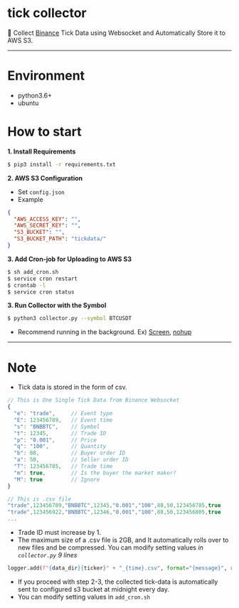 # tick collector
📂 Collect [Binance](https://www.binance.com/kr/register?ref=19858986) Tick Data using Websocket and Automatically Store it to AWS S3.

---
# **Environment**
- python3.6+
- ubuntu

# How to start

**1. Install Requirements**
```sh
$ pip3 install -r requirements.txt
```

**2. AWS S3 Configuration**
- Set `config.json`
- Example
```json
{
  "AWS_ACCESS_KEY": "",
  "AWS_SECRET_KEY": "",
  "S3_BUCKET": "",
  "S3_BUCKET_PATH": "tickdata/"
}
```

**3. Add Cron-job for Uploading to AWS S3**
```sh
$ sh add_cron.sh
$ service cron restart
$ crontab -l
$ service cron status
```

**3. Run Collector with the Symbol**
```sh
$ python3 collector.py --symbol BTCUSDT
```
- Recommend running in the background. Ex) [Screen](https://linuxize.com/post/how-to-use-linux-screen/), [nohup](https://en.wikipedia.org/wiki/Nohup)

---
# Note
- Tick data is stored in the form of csv.

```javascript
// This is One Single Tick Data from Binance Websocket
{
  "e": "trade",     // Event type
  "E": 123456789,   // Event time
  "s": "BNBBTC",    // Symbol
  "t": 12345,       // Trade ID
  "p": "0.001",     // Price
  "q": "100",       // Quantity
  "b": 88,          // Buyer order ID
  "a": 50,          // Seller order ID
  "T": 123456785,   // Trade time
  "m": true,        // Is the buyer the market maker?
  "M": true         // Ignore
}
```

```javascript
// This is .csv file
"trade",123456789,"BNBBTC",12345,"0.001","100",88,50,123456785,true
"trade",123456922,"BNBBTC",12346,"0.001","100",88,50,123456805,true
...
```

- Trade ID must increase by 1.
- The maximum size of a .csv file is 2GB, and It automatically rolls over to new files and be compressed.
You can modify setting values *in `collector.py` 9 lines*

```python
logger.add(f"{data_dir}{ticker}" + "_{time}.csv", format="{message}", rotation="2 GB", compression="zip",
```

- If you proceed with step 2-3, the collected tick-data is automatically sent to configured s3 bucket at midnight every day.
- You can modify setting values in `add_cron.sh`
